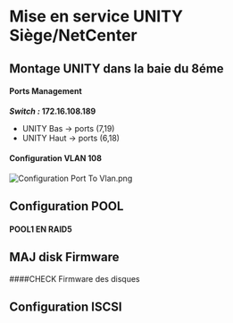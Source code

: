 # Mise en service UNITY Siège/NetCenter
## Montage UNITY dans la baie du 8éme
#### Ports Management
***Switch :* 172.16.108.189**
 - UNITY Bas -> ports (7,19)
 - UNITY Haut -> ports (6,18)
 #### Configuration VLAN 108
![Configuration Port To Vlan.png](https://ibb.co/cFVFgWc)
## Configuration POOL
#### POOL1 EN RAID5
## MAJ disk Firmware
####CHECK Firmware des disques
## Configuration ISCSI

<!--stackedit_data:
eyJoaXN0b3J5IjpbLTE1NzY4OTY3NiwtMjUzMTQxOTM1LC01MT
g5NjkwMTQsMTUyNzIwNTkxN119
-->
